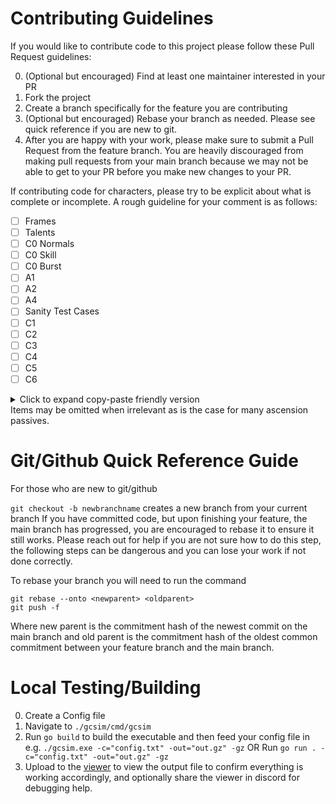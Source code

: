 # Contributing Guidelines

If you would like to contribute code to this project please follow these Pull Request guidelines:

0. (Optional but encouraged) Find at least one maintainer interested in your PR
1. Fork the project
2. Create a branch specifically for the feature you are contributing
3. (Optional but encouraged) Rebase your branch as needed. Please see quick reference if you are new to git.
4. After you are happy with your work, please make sure to submit a Pull Request from the feature branch. You are heavily discouraged from making pull requests from your main branch because we may not be able to get to your PR before you make new changes to your PR.


If contributing code for characters, please try to be explicit about what is complete or incomplete.
A rough guideline for your comment is as follows:

- [ ] Frames
- [ ] Talents
- [ ] C0 Normals
- [ ] C0 Skill
- [ ] C0 Burst
- [ ] A1
- [ ] A2 
- [ ] A4
- [ ] Sanity Test Cases
- [ ] C1
- [ ] C2
- [ ] C3
- [ ] C4
- [ ] C5
- [ ] C6

<details><summary>Click to expand copy-paste friendly version</summary>
  
```
- [ ] Frames
- [ ] Talents
- [ ] C0 Normals
- [ ] C0 Skill
- [ ] C0 Burst
- [ ] A1
- [ ] A2 
- [ ] A4
- [ ] Sanity Test Cases
- [ ] C1
- [ ] C2
- [ ] C3
- [ ] C4
- [ ] C5
- [ ] C6
```
</details>
Items may be omitted when irrelevant as is the case for many ascension passives.

# Git/Github Quick Reference Guide
For those who are new to git/github

```git checkout -b newbranchname``` creates a new branch from your current branch
If you have committed code, but upon finishing your feature, the main branch has progressed, you are encouraged to rebase it to ensure it still works. 
Please reach out for help if you are not sure how to do this step, the following steps can be dangerous and you can lose your work if not done correctly.

To rebase your branch you will need to run the command
```
git rebase --onto <newparent> <oldparent>
git push -f
```
Where new parent is the commitment hash of the newest commit on the main branch and old parent is the commitment hash of the oldest common commitment between your feature branch and the main branch.

# Local Testing/Building
0. Create a Config file
1. Navigate to ```./gcsim/cmd/gcsim```
2. Run ```go build``` to build the executable and then feed your config file in e.g. ```./gcsim.exe -c="config.txt" -out="out.gz" -gz``` OR Run ```go run . -c="config.txt" -out="out.gz" -gz``` 
3. Upload to the [viewer](https://viewer.gcsim.app) to view the output file to confirm everything is working accordingly, and optionally share the viewer in discord for debugging help.
